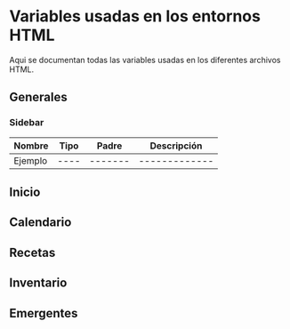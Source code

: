 # Variables usadas en los entornos HTML

Aqui se documentan todas las variables usadas en los diferentes archivos HTML.

## Generales

### Sidebar

| Nombre  | Tipo | Padre   | Descripción   |
| ------- | ---- | ------- | ------------- |
| Ejemplo | ---- | ------- | ------------- |

## Inicio

## Calendario

## Recetas

## Inventario

## Emergentes
